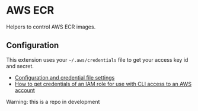 # AWS ECR

Helpers to control AWS ECR images.

## Configuration

This extension uses your `~/.aws/credentials` file to get your access key id and secret.

- [Configuration and credential file settings](https://docs.aws.amazon.com/cli/latest/userguide/cli-configure-files.html)
- [How to get credentials of an IAM role for use with CLI access to an AWS account](https://docs.aws.amazon.com/singlesignon/latest/userguide/howtogetcredentials.html)

Warning: this is a repo in development
